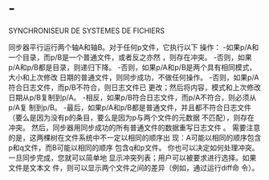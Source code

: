 # -
SYNCHRONISEUR DE SYSTEMES DE FICHIERS 

同步器平行运行两个轴A和轴B。对于任何p文件，它执行以下
操作：
-如果p/A和一个目录，而p/B是一个普通文件，或者反之亦然
，则存在冲突。
-否则，如果p/A和p/B都是目录，则递归下降。
-否则，如果p/A和p/B是两个具有相同模式，大小和上次修改
日期的普通文件，则同步成功，不做任何操作。
-否则，如果p/A符合日志文件，而p/B不符合，则日志文件已
更改；然后将内容，模式和上次修改日期从p/B复制到p/A。
-相反，如果p/B符合日志文件，而p/A不符合，则必须从p/A复
制到p/B。
-最后，如果p/A和p/B都是普通文件，并且都不符合日志文件
（要么是因为没有p的条目，要么是因为p与两个文件的元数据
不匹配），则存在冲突。
然后，同步器用同步成功的所有普通文件的数据重写日志文件
。
需要注意的是，这两棵树在文件系统中不一定以相同的顺序出
现：A可能以相同的顺序包含p和q文件，而B可能以相同的顺序
包含q和p文件。
你也可以决定如何处理冲突。一旦同步完成，您就可以简单地
显示冲突列表；用户可以被要求进行选择。如果文件是文本文
件，则可以显示两个文件之间的差异（例如，通过运行diff命
令）。
